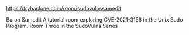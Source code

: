 https://tryhackme.com/room/sudovulnssamedit

Baron Samedit
A tutorial room exploring CVE-2021-3156 in the Unix Sudo Program. Room Three in the SudoVulns Series

